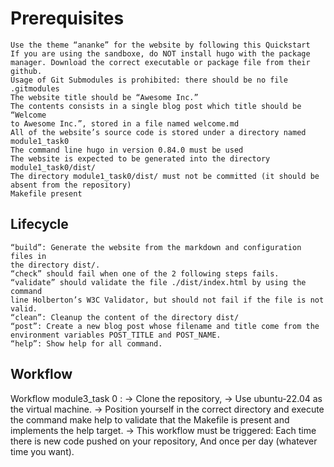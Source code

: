 # Prerequisites

    Use the theme “ananke” for the website by following this Quickstart
    If you are using the sandboxe, do NOT install hugo with the package 
    manager. Download the correct executable or package file from their github.
    Usage of Git Submodules is prohibited: there should be no file 
    .gitmodules
    The website title should be “Awesome Inc.”
    The contents consists in a single blog post which title should be “Welcome 
    to Awesome Inc.”, stored in a file named welcome.md
    All of the website’s source code is stored under a directory named 
    module1_task0
    The command line hugo in version 0.84.0 must be used
    The website is expected to be generated into the directory module1_task0/dist/
    The directory module1_task0/dist/ must not be committed (it should be 
    absent from the repository)
    Makefile present

## Lifecycle

    “build”: Generate the website from the markdown and configuration files in 
    the directory dist/.
    “check” should fail when one of the 2 following steps fails.
    “validate” should validate the file ./dist/index.html by using the command 
    line Holberton’s W3C Validator, but should not fail if the file is not valid.
    “clean”: Cleanup the content of the directory dist/
    “post”: Create a new blog post whose filename and title come from the 
    environment variables POST_TITLE and POST_NAME.
    “help”: Show help for all command.


## Workflow
Workflow module3_task 0 : -> Clone the repository, -> Use ubuntu-22.04 as the virtual machine. -> Position yourself in the correct directory and execute the command make help to validate that the Makefile is present and implements the help target. -> This workflow must be triggered: Each time there is new code pushed on your repository, And once per day (whatever time you want).
